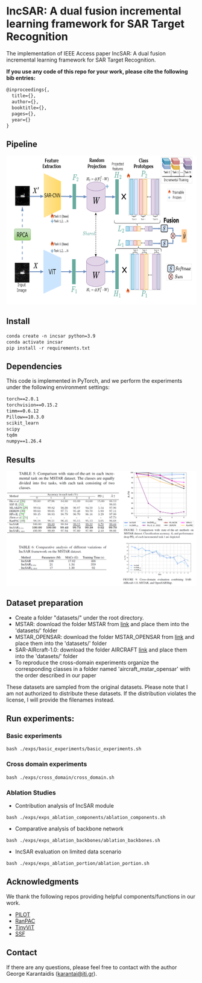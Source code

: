 # IncSAR: A dual fusion incremental learning framework for SAR Target Recognition
The implementation of IEEE Access paper IncSAR: A dual fusion incremental learning framework for SAR Target Recognition.

**If you use any code of this repo for your work, please cite the following bib entries:**
```
@inproceedings{,
  title={},
  author={},
  booktitle={},
  pages={},
  year={}
}
```
## Pipeline

<img src='images/diagram.png' width='680' height='395'>

## Install
```
conda create -n incsar python=3.9
conda activate incsar
pip install -r requirements.txt
```
## Dependencies 
This code is implemented in PyTorch, and we perform the experiments under the following environment settings:
```
torch==2.0.1
torchvision==0.15.2
timm==0.6.12
Pillow==10.3.0
scikit_learn
scipy
tqdm
numpy==1.26.4
```

## Results
<img src='images/results.png'>

## Dataset preparation
- Create a folder "datasets/" under the root directory.
- MSTAR: download the folder MSTAR from [link](https://drive.google.com/drive/folders/1Hrk1FA4PYtAGpvzxUFRt14KRClASr1z7?usp=sharing) and place them into the 'datasets/' folder
- MSTAR_OPENSAR: download the folder MSTAR_OPENSAR from [link](https://drive.google.com/drive/folders/1Hrk1FA4PYtAGpvzxUFRt14KRClASr1z7?usp=sharing) and place them into the 'datasets/' folder
- SAR-AIRcraft-1.0: download the folder AIRCRAFT [link](https://radars.ac.cn/web/data/getData?dataType=SARDataset_en&pageType=en) and place them into the 'datasets/' folder
- To reproduce the cross-domain experiments organize the corresponding classes in a folder named 'aircraft_mstar_opensar' with the order described in our paper

These datasets are sampled from the original datasets. Please note that I am not authorized to distribute these datasets. If the distribution violates the license, I will provide the filenames instead.
## Run experiments: 
### Basic experiments
```
bash ./exps/basic_experiments/basic_experiments.sh
```
### Cross domain experiments
```
bash ./exps/cross_domain/cross_domain.sh
```
### Ablation Studies
- Contribution analysis of IncSAR module
```
bash ./exps/exps_ablation_components/ablation_components.sh
```
- Comparative analysis of backbone network
```
bash ./exps/exps_ablation_backbones/ablation_backbones.sh
```
- IncSAR evaluation on limited data scenario
```
bash ./exps/exps_ablation_portion/ablation_portion.sh
```

## Acknowledgments 
We thank the following repos providing helpful components/functions in our work.
- [PILOT](https://github.com/sun-hailong/LAMDA-PILOT)
- [RanPAC](https://github.com/RanPAC/RanPAC/)
- [TinyViT](https://github.com/wkcn/TinyViT)
- [SSF](https://github.com/dongzelian/SSF)

## Contact
If there are any questions, please feel free to contact with the author George Karantaidis (karantai@iti.gr).
